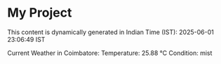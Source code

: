 # My Project

This content is dynamically generated in Indian Time (IST): 2025-06-01 23:06:49 IST


Current Weather in Coimbatore:
Temperature: 25.88 °C
Condition: mist
